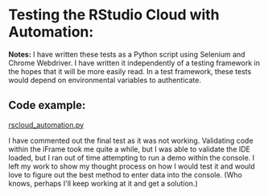 # Testing the RStudio Cloud with Automation:

**Notes:** I have written these tests as a Python script using Selenium and Chrome Webdriver. I have written it independently of a testing framework in the hopes that it will be more easily read. In a test framework, these tests would depend on environmental variables to authenticate.

## Code example:

[rscloud_automation.py](https://github.com/noxferatu/takehomeassignment/blob/main/rscloud_automation.py)

I have commented out the final test as it was not working. Validating code within the iFrame took me quite a while, but I was able to validate the IDE loaded, but I ran out of time attempting to run a demo within the console. I left my work to show my thought process on how I would test it and would love to figure out the best method to enter data into the console. (Who knows, perhaps I'll keep working at it and get a solution.)
